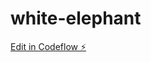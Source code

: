 # white-elephant

[Edit in Codeflow ⚡️](https://stackblitz.com/~/github.com/ashmcknight/white-elephant)